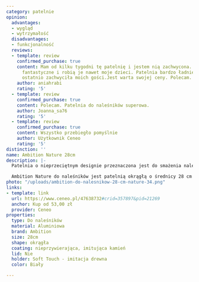 ```yaml
---
category: patelnie
opinion:
  advantages:
  - wygląd
  - wytrzymałość
  disadvantages:
  - funkcjonalność
  reviews:
  - template: review
    confirmed_purchase: true
    content: Mam od kilku tygodni tę patelnię i jestem nią zachwycona. Naleśniki wychodzą
      fantastyczne i robią je nawet moje dzieci. Patelnia bardzo ładnie wygląda i
      ostatnio zachwyciła moich gości.Jest warta swojej ceny. Polecam.
    author: aniahrabi
    rating: '5'
  - template: review
    confirmed_purchase: true
    content: Polecam. Patelnia do naleśników superowa.
    author: Joanna_sa76
    rating: '5'
  - template: review
    confirmed_purchase: true
    content: Wszystko przebiegło pomyślnie
    author: Użytkownik Ceneo
    rating: '5'
distinction: ''
name: Ambition Nature 28cm
description: |-
  Patelnia o nieprzeciętnym designie przeznaczona jest do smażenia naleśników. Naczynie Ambition z linii Nature zostało wykonane z aluminium. Wnętrze patelni pokrywa specjalna powłoka nieprzywierająca. Dzięki połączeniu tych właściwości jej użycie jest jednocześnie energooszczędne i intuicyjne, a ciasto nie przywiera do powierzchni podczas smażenia.

  Ambition Nature do naleśników jest patelnią okrągłą o średnicy 28 cm i wysokości 1,6 cm. Posiada grube trzymilimetrowe dno indukcyjne, które jest odporne na odkształcenia. Tym, co wyróżnia model pośród konkurencji, jest jego ciekawy i nowoczesny design. Rączka patelni została pokryta materiałem Soft Touch, który swoim wyglądem łudząco przypomina drewno. Natomiast aluminium, z którego wykonano główną część patelni, imituje biały kamień. Patelnia jest przystosowana do każdego rodzaju kuchenek, włącznie z kuchenką indukcyjną. Wygląda stylowo i niebanalnie - sprawdzi się w każdej kuchni.
photo: "/uploads/ambition-do-nalesnikow-28-cm-nature-34.png"
links:
- template: link
  url: https://www.ceneo.pl/47638732#crid=357897&pid=21269
  anchor: Kup od 53,00 zł
  provider: Ceneo
properties:
  type: Do naleśników
  material: Aluminiowa
  brand: Ambition
  size: 28cm
  shape: okrągła
  coating: nieprzywierająca, imitująca kamień
  lid: Nie
  holder: Soft Touch - imitacja drewna
  color: Biały

---
```

